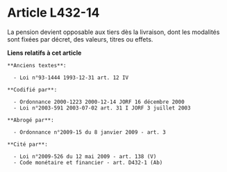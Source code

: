 # Article L432-14

La pension devient opposable aux tiers dès la livraison, dont les modalités sont fixées par décret, des valeurs, titres ou
effets.

**Liens relatifs à cet article**

	**Anciens textes**:

	  - Loi n°93-1444 1993-12-31 art. 12 IV

	**Codifié par**:

	  - Ordonnance 2000-1223 2000-12-14 JORF 16 décembre 2000
	  - Loi n°2003-591 2003-07-02 art. 31 I JORF 3 juillet 2003

	**Abrogé par**:

	  - Ordonnance n°2009-15 du 8 janvier 2009 - art. 3

	**Cité par**:

	  - Loi n°2009-526 du 12 mai 2009 - art. 138 (V)
	  - Code monétaire et financier - art. D432-1 (Ab)
